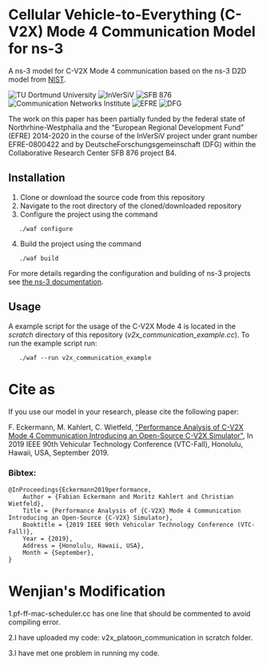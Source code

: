 # Cellular Vehicle-to-Everything (C-V2X) Mode 4 Communication Model for ns-3

A ns-3 model for C-V2X Mode 4 communication based on the ns-3 D2D model from [NIST](https://github.com/usnistgov/psc-ns3/tree/d2d-ns-3.22).

![TU Dortmund University](img/tu-dortmund_small.png "TU Dortmund University")
![InVerSiV](img/Inversiv_small.png "InVerSiV")
![SFB 876](img/SFB876_small.png "Collaborative Research Center SFB 876")
![Communication Networks Institute](img/CNI_small.png "Communication Networks Institute")
![EFRE](img/EFRE_small.png "EFRE")
![DFG](img/DFG_small.png "DFG")

The work on this paper has been partially funded by the federal state of Northrhine-Westphalia and the “European Regional Development Fund” (EFRE) 2014-2020 in the course of the InVerSiV project under grant number EFRE-0800422 and by DeutscheForschungsgemeinschaft (DFG) within the Collaborative Research Center SFB 876 project B4.

## Installation

1. Clone or download the source code from this repository
2. Navigate to the root directory of the cloned/downloaded repository
3. Configure the project using the command
```
   ./waf configure
```
4. Build the project using the command
```
   ./waf build
```

For more details regarding the configuration and building of ns-3 projects see [the ns-3 documentation](https://www.nsnam.org/documentation/).

## Usage

A example script for the usage of the C-V2X Mode 4 is located in the *scratch* directory of this repository (*v2x_communication_example.cc*).
To run the example script run:
```
   ./waf --run v2x_communication_example
```

# Cite as

If you use our model in your research, please cite the following paper:

F. Eckermann, M. Kahlert, C. Wietfeld, ["Performance Analysis of C-V2X Mode 4 Communication Introducing an Open-Source C-V2X Simulator"](https://www.kn.e-technik.tu-dortmund.de/.cni-bibliography/publications/cni-publications/Eckermann2019performance.pdf), In 2019 IEEE 90th Vehicular Technology Conference (VTC-Fall), Honolulu, Hawaii, USA, September 2019.

### Bibtex:
    @InProceedings{Eckermann2019performance,
        Author = {Fabian Eckermann and Moritz Kahlert and Christian Wietfeld},
        Title = {Performance Analysis of {C-V2X} Mode 4 Communication Introducing an Open-Source {C-V2X} Simulator},
        Booktitle = {2019 IEEE 90th Vehicular Technology Conference (VTC-Fall)},
        Year = {2019},
        Address = {Honolulu, Hawaii, USA},
        Month = {September},
    }
    
    
# Wenjian's Modification
1.pf-ff-mac-scheduler.cc has one line that should be commented to avoid compiling error.

2.I have uploaded my code: v2x_platoon_communication in scratch folder.

3.I have met one problem in running my code.

